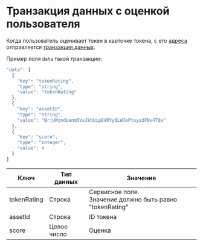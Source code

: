 # Транзакция данных с оценкой пользователя

Когда пользователь оценивает токен в карточке токена, с его [адреса](/ru/blockchain/account/address.md) отправляется [транзакция данных](/ru/blockchain/transaction-type/data-transaction.md). 

Пример поля `data` такой транзакции:

```js
"data": [
  {
    "key": "tokenRating",
    "type": "string",
    "value": "tokenRating"
  },
  {
    "key": "assetId",
    "type": "string",
    "value": "BrjUWjndUanm5VsJkbUip8VRYy6LWJePtxya3FNv4TQa"
  },
  {
    "key": "score",
    "type": "integer",
    "value": 4
  }
]
```

| Ключ | Тип данных | Значение  |
|---|---|---|
| tokenRating | Строка |  Сервисное поле. <br>Значение должно быть равно "tokenRating" |
| assetId | Строка | ID токена |
| score  |  Целое число | Оценка |
